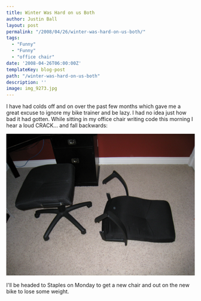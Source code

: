 ```yaml
---
title: Winter Was Hard on us Both
author: Justin Ball
layout: post
permalink: "/2008/04/26/winter-was-hard-on-us-both/"
tags:
  - "Funny"
  - "Funny"
  - "office chair"
date: '2008-04-26T06:00:00Z'
templateKey: blog-post
path: "/winter-was-hard-on-us-both"
description: ''
image: img_9273.jpg
---
```


I have had colds off and on over the past few months which gave me a great excuse to ignore my bike trainer and be lazy. I had no idea just how bad it had gotten. While sitting in my office chair writing code this morning I hear a loud CRACK... and fall backwards:


 <img src="img_9273.jpg" alt="broken office chair" />

I'll be headed to Staples on Monday to get a new chair and out on the new bike to lose some weight.
